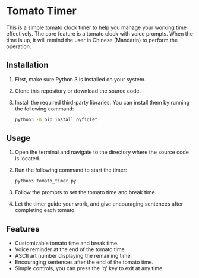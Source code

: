 # Tomato Timer

This is a simple tomato clock timer to help you manage your working time effectively. The core feature is a tomato clock with voice prompts. When the time is up, it will remind the user in Chinese (Mandarin) to perform the operation.

## Installation

1. First, make sure Python 3 is installed on your system.
2. Clone this repository or download the source code.
3. Install the required third-party libraries. You can install them by running the following command:

   ```bash
   python3 -m pip install pyfiglet
   ```

## Usage

1. Open the terminal and navigate to the directory where the source code is located.
2. Run the following command to start the timer:

   ```bash
   python3 tomato_timer.py
   ```

3. Follow the prompts to set the tomato time and break time.
4. Let the timer guide your work, and give encouraging sentences after completing each tomato.

## Features

- Customizable tomato time and break time.
- Voice reminder at the end of the tomato time.
- ASCII art number displaying the remaining time.
- Encouraging sentences after the end of the tomato time.
- Simple controls, you can press the 'q' key to exit at any time.
